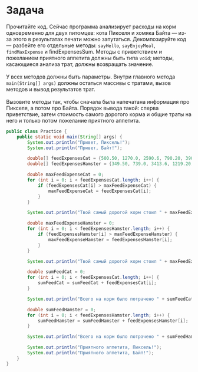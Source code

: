 # Задача
Прочитайте код. Сейчас программа анализирует расходы на корм одновременно для двух питомцев: кота Пикселя и хомяка Байта — из-за этого в результатах печати можно запутаться. Декомпозируйте код — разбейте его отдельные методы: `sayHello`, `sayEnjoyMeal`, `findMaxExpense` и findExpensesSum. Методы с приветствием и пожеланием приятного аппетита должны быть типа `void`; методы, касающиеся анализа трат, должны возвращать значение.<br> <br>
У всех методов должны быть параметры. Внутри главного метода `main(String[] args)` должны остаться массивы с тратами, вызов методов и вывод результатов трат. <br><br>
Вызовите методы так, чтобы сначала была напечатана информация про Пикселя, а потом про Байта. Порядок вывода такой: сперва приветствие, затем стоимость самого дорогого корма и общие траты на него и только потом пожелание приятного аппетита.

```java
public class Practice {
    public static void main(String[] args) {
        System.out.println("Привет, Пиксель!");
        System.out.println("Привет, Байт!");

        double[] feedExpensesCat = {500.50, 1270.0, 2590.6, 790.20, 390.0, 890.0, 680.4};
        double[] feedExpensesHamster = {349.50, 739.0, 3413.6, 1219.20, 490.0, 120.0, 923.4};

        double maxFeedExpenseCat = 0;
        for (int i = 0; i < feedExpensesCat.length; i++) {
            if (feedExpensesCat[i] > maxFeedExpenseCat) {
                maxFeedExpenseCat = feedExpensesCat[i];
            }
        }

        System.out.println("Твой самый дорогой корм стоил " + maxFeedExpenseCat);

        double maxFeedExpenseHamster = 0;
        for (int i = 0; i < feedExpensesHamster.length; i++) {
            if (feedExpensesHamster[i] > maxFeedExpenseHamster) {
                maxFeedExpenseHamster = feedExpensesHamster[i];
            }
        }

        System.out.println("Твой самый дорогой корм стоил " + maxFeedExpenseHamster);

        double sumFeedCat = 0;
        for (int i = 0; i < feedExpensesCat.length; i++) {
            sumFeedCat = sumFeedCat + feedExpensesCat[i];
        }

        System.out.println("Всего на корм было потрачено " + sumFeedCat);

        double sumFeedHamster = 0;
        for (int i = 0; i < feedExpensesHamster.length; i++) {
            sumFeedHamster = sumFeedHamster + feedExpensesHamster[i];
        }

        System.out.println("Всего на корм было потрачено " + sumFeedHamster);

        System.out.println("Приятного аппетита, Пиксель!");
        System.out.println("Приятного аппетита, Байт!");
    }
}
```